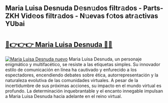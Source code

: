 ## Maria Luisa Desnuda D𝚎sn𝚞dos filtr𝚊dos - Parts-ZKH Vid𝚎os filtr𝚊dos - N𝚞evas f𝚘tos atr𝚊ctivas YUbai

# <h2><a href="http://mb3pcmx.tromn.icu/?c=Maria+Luisa+Desnuda">🔗👉👉👉 Maria Luisa Desnuda 🔗🔗</a></h2>

[![Maria Luisa Desnuda nuevo](https://i.imgur.com/pEAQMta.gif)](http://mb3pcmx.tromn.icu/?c=Maria+Luisa+Desnuda)
Maria Luisa Desnuda, un personaje enigmático y multifacético, se resiste a las etiquetas simples. Su innovador estilo de comunicación en línea ha cautivado y enfurecido a los espectadores, encendiendo debates sobre ética, autorrepresentación y la naturaleza evolutiva de las comunidades virtuales. A pesar de la incertidumbre de sus próximas acciones, su impacto en el mundo virtual es profundo. La determinación inquebrantable y el encanto innegable impulsan a Maria Luisa Desnuda hacia adelante en el reino virtual.
